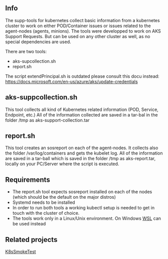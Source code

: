 ## Info
The supp-tools for kubernetes collect basic information from a kubernetes cluster to work on either POD/Container issues or issues 
related to the agent-nodes (agents, minions). The tools were developped to work on AKS Support Requests. But can be used on any other cluster as well, as 
no special dependencies are used.


There are two tools: 
 - aks-supcollection.sh
 - report.sh
 
 The script extendPrincipal.sh is outdated please consult this docu instead: https://docs.microsoft.com/en-us/azure/aks/update-credentials

## aks-suppcollection.sh
This tool collects all kind of Kubernetes related information (POD, Service, Endpoint, etc.)
All of the information collected are saved in a tar-bal in the folder /tmp as aks-support-collection.tar
 
## report.sh
This tool creates an sosreport on each of the agent-nodes. It collects also the folder /var/log/containers
and gets the kubelet log. All of the information are saved in a tar-ball which is saved in the folder /tmp as aks-report.tar, locally on your PC/Server where the script is executed.
 
## Requirements
- The report.sh tool expects sosreport installed on each of the nodes (which should be the default on the major distros)
- Systemd needs to be installed 
- In order to run both tools a working kubectl setup is needed to get in touch with the cluster of choice.
- The tools work only in a Linux/Unix environment. On Windows [WSL](https://docs.microsoft.com/en-us/windows/wsl/install-win10) can be used instead 

## Related projects
[K8sSmokeTest](https://github.com/dsalamancaMS/K8sSmokeTest)

